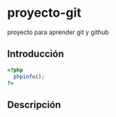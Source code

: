 # proyecto-git
proyecto para aprender git y github 

## Introducción 
```php
<?php 
  phpinfo();
?>
```
## Descripción
